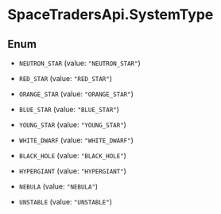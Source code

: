 # SpaceTradersApi.SystemType

## Enum


* `NEUTRON_STAR` (value: `"NEUTRON_STAR"`)

* `RED_STAR` (value: `"RED_STAR"`)

* `ORANGE_STAR` (value: `"ORANGE_STAR"`)

* `BLUE_STAR` (value: `"BLUE_STAR"`)

* `YOUNG_STAR` (value: `"YOUNG_STAR"`)

* `WHITE_DWARF` (value: `"WHITE_DWARF"`)

* `BLACK_HOLE` (value: `"BLACK_HOLE"`)

* `HYPERGIANT` (value: `"HYPERGIANT"`)

* `NEBULA` (value: `"NEBULA"`)

* `UNSTABLE` (value: `"UNSTABLE"`)


